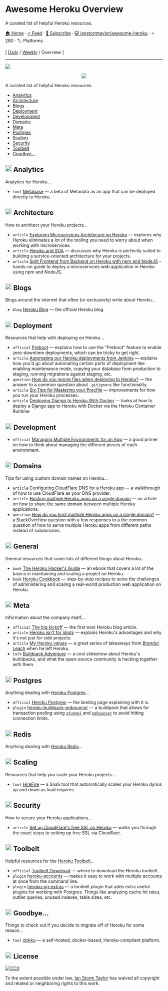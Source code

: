 # Awesome Heroku Overview

A curated list of helpful Heroku resources.

[🏠 Home](/README.md) · [🔥 Feed](https://www.trackawesomelist.com/ianstormtaylor/awesome-heroku/rss.xml) · [📮 Subscribe](https://trackawesomelist.us17.list-manage.com/subscribe?u=d2f0117aa829c83a63ec63c2f&id=36a103854c) · [😺 ianstormtaylor/awesome-heroku](https://github.com/ianstormtaylor/awesome-heroku) · ⭐ 280 · 🏷️ Platforms

[ [Daily](/content/ianstormtaylor/awesome-heroku/README.md) / [Weekly](/content/ianstormtaylor/awesome-heroku/week/README.md) / Overview ]

---

![](https://github.com/ianstormtaylor/awesome-heroku/raw/master/images/banner.png)

<p align="center">
  <a href="https://github.com/sindresorhus/awesome">
    <img src="https://cdn.rawgit.com/sindresorhus/awesome/d7305f38d29fed78fa85652e3a63e154dd8e8829/media/badge.svg" />
  </a>
</p>

A curated list of helpful Heroku resources.

*   [Analytics](#-analytics)
*   [Architecture](#-architecture)
*   [Blogs](#-blogs)
*   [Deployment](#-deployment)
*   [Development](#-development)
*   [Domains](#-domains)
*   [Meta](#-meta)
*   [Postgres](#-postgres)
*   [Scaling](#-scaling)
*   [Security](#-security)
*   [Toolbelt](#-toolbelt)
*   [Goodbye...](#-goodbye)

## <img width="21" height="21" src="https://github.com/ianstormtaylor/awesome-heroku/raw/master/images/analytics.png" /> Analytics

Analytics for Heroku...

*   `tool` [Metabase](http://www.metabase.com/docs/v0.13.3/operations-guide/running-metabase-on-heroku.html) — a beta of Metadata as an app that can be deployed directly to Heroku.

## <img width="21" height="21" src="https://github.com/ianstormtaylor/awesome-heroku/raw/master/images/architecture.png" /> Architecture

How to architect your Heroku projects...

*   `article` [Exploring Microservices Architecure on Heroku](http://blog.codeship.com/exploring-microservices-architecture-on-heroku/) — explores why Heroku eliminates a lot of the tooling you need to worry about when working with microservices.
*   `article` [Heroku and SOA](https://www.rdegges.com/2014/heroku-and-soa/) — discusses why Heroku is perfectly suited to building a service-oriented architecture for your projects.
*   `article` [Split Frontend from Backend on Heroku with npm and NodeJS](https://medium.com/@spygi/scalable-cost-effective-web-architectures-for-heroku-eb8f1f55a4b6) - hands-on guide to deploy a microservices web application in Heroku using npm and NodeJS.

## <img width="21" height="21" src="https://github.com/ianstormtaylor/awesome-heroku/raw/master/images/blogs.png" /> Blogs

Blogs around the internet that often (or exclusively) write about Heroku...

*   `blog` [Heroku Blog](https://blog.heroku.com) — the official Heroku blog.

## <img width="21" height="21" src="https://github.com/ianstormtaylor/awesome-heroku/raw/master/images/deployment.png" /> Deployment

Resources that help with deploying on Heroku...

*   `official` [Preboot](https://devcenter.heroku.com/articles/preboot) — explains how to use the "Preboot" feature to enable zero-downtime deployments, which can be tricky to get right.
*   `article` [Automating our Heroku deployments from Jenkins](https://www.paulfurley.com/automating-heroku-deployments-from-jenkins/) — explains how you'd go about automating certain parts of deployment like enabling maintenance mode, copying your database from production to staging, running migrations against staging, etc.
*   `question` [How do you ignore files when deploying to Heroku?](http://stackoverflow.com/questions/12523435/how-do-i-ignore-folders-and-files-when-pushing-to-heroku-with-a-rails-app) — the answer to a common question about `.gitignore` like functionality.
*   `article` [Six Tips for Mastering your Procfile](https://medium.com/@adam_41691/six-tips-for-mastering-your-procfile-64ea1207b779) — improvements for how you run your Heroku processes.
*   `article` [Deploying Django to Heroku With Docker](https://testdriven.io/blog/deploying-django-to-heroku-with-docker/) — looks at how to deploy a Django app to Heroku with Docker via the Heroku Container Runtime

## <img width="21" height="21" src="https://github.com/ianstormtaylor/awesome-heroku/raw/master/images/development.png" /> Development

*   `official` [Managing Multiple Environments for an App](https://devcenter.heroku.com/articles/multiple-environments) — a good primer on how to think about managing the different pieces of each environment.

## <img width="21" height="21" src="https://github.com/ianstormtaylor/awesome-heroku/raw/master/images/domains.png" /> Domains

Tips for using custom domain names on Heroku...

*   `article` [Configuring CloudFlare DNS for a Heroku app](http://www.higherorderheroku.com/articles/cloudflare-dns-heroku/) — a walkthrough of how to use CloudFlare as your DNS provider.
*   `article` [Hosting multiple Heroku apps on a single domain](https://pilot.co/blog/hosting-multiple-heroku-apps-on-a-single-domain/) — an article on how to share the same domain between multiple Heroku applications.
*   `question` [How do you host multiple Heroku apps on a single domain?](http://stackoverflow.com/questions/19119164/multiple-heroku-apps-on-a-single-domain) — a StackOverflow question with a few responses to a the common question of how to serve multiple Heroku apps from different paths instead of subdomains.

## <img width="21" height="21" src="https://github.com/ianstormtaylor/awesome-heroku/raw/master/images/general.png" /> General

General resources that cover lots of different things about Heroku...

*   `book` [The Heroku Hacker's Guide](http://www.theherokuhackersguide.com/) — an ebook that covers a lot of the basics in maintaining and scaling a project on Heroku.
*   `book` [Heroku Cookbook](http://www.amazon.com/Heroku-Cookbook-Mike-Coutermarsh/dp/1782177949) — step-by-step recipes to solve the challenges of administering and scaling a real-world production web application on Heroku.

## <img width="21" height="21" src="https://github.com/ianstormtaylor/awesome-heroku/raw/master/images/meta.png" /> Meta

Information about the company itself...

*   `official` [The big kickoff](https://blog.heroku.com/archives/2007/10/30/the_big_kickoff) — the first ever Heroku blog article.
*   `article` [Heroku isn't for idiots](https://www.rdegges.com/2012/heroku-isnt-for-idiots/) — explains Heroku's advantages and why it's not just for side projects.
*   `article` [My Heroku values](https://brandur.org/heroku-values) — a great series of takeaways from [Brandur Leach](https://twitter.com/brandur) when he left Heroku.
*   `talk` [Buildpack Adventure](http://buildpack-adventure.herokuapp.com/) — a cool slideshow about Heroku's buildpacks, and what the open-source community is hacking together with them.

## <img width="21" height="21" src="https://github.com/ianstormtaylor/awesome-heroku/raw/master/images/postgres.png" /> Postgres

Anything dealing with [Heroku Postgres](https://www.heroku.com/postgres)...

*   `official` [Heroku Postgres](https://www.heroku.com/postgres) — the landing page explaining with it is.
*   `plugin` [heroku-buildpack-pgbouncer](https://github.com/heroku/heroku-buildpack-pgbouncer) — a buildpack that allows for transaction pooling using [`stunnel`](https://www.stunnel.org/index.html) and [`pgbouncer`](https://wiki.postgresql.org/wiki/PgBouncer) to avoid hitting connection limits.

## <img width="21" height="21" src="https://github.com/ianstormtaylor/awesome-heroku/raw/master/images/redis.png" /> Redis

Anything dealing with [Heroku Redis](https://elements.heroku.com/addons/heroku-redis)...

## <img width="21" height="21" src="https://github.com/ianstormtaylor/awesome-heroku/raw/master/images/scaling.png" /> Scaling

Resources that help you scale your Heroku projects...

*   `tool` [HireFire](https://www.hirefire.io/) — a SaaS tool that automatically scales your Heroku dynos up and down as load requires.

## <img width="21" height="21" src="https://github.com/ianstormtaylor/awesome-heroku/raw/master/images/security.png" /> Security

How to secure your Heroku applications...

*   `article` [Set up CloudFlare's free SSL on Heroku](https://robots.thoughtbot.com/set-up-cloudflare-free-ssl-on-heroku) — walks you through the exact steps to setting up free SSL via Cloudflare.

## <img width="21" height="21" src="https://github.com/ianstormtaylor/awesome-heroku/raw/master/images/toolbelt.png" /> Toolbelt

Helpful resources for the [Heroku Toolbelt](https://toolbelt.heroku.com/)...

*   `official` [Toolbelt Download](https://toolbelt.heroku.com/) — where to download the Heroku toolbelt.
*   `plugin` [heroku-accounts](https://github.com/ddollar/heroku-accounts) — makes it easy to work with multiple accounts at once from the command line.
*   `plugin` [heroku-pg-extras](https://github.com/heroku/heroku-pg-extras) — a toolbelt plugin that adds extra useful plugins for working with Postgres. Things like analyzing cache hit rates, outlier queries, unused indexes, table sizes, etc.

## <img width="21" height="21" src="https://github.com/ianstormtaylor/awesome-heroku/raw/master/images/goodbye.png" /> Goodbye...

Things to check out if you decide to migrate off of Heroku for some reason...

*   `tool` [dokku](http://dokku.viewdocs.io/dokku/) — a self-hosted, docker-based, Heroku-compliant platform.

## <img width="21" height="21" src="https://github.com/ianstormtaylor/awesome-heroku/raw/master/images/license.png" /> License

[![CC0](http://mirrors.creativecommons.org/presskit/buttons/88x31/svg/cc-zero.svg)](https://creativecommons.org/publicdomain/zero/1.0/)

To the extent possible under law, [Ian Storm Taylor](http://ianstormtaylor.com) has waived all copyright and related or neighboring rights to this work.

